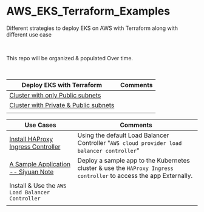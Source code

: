 # AWS_EKS_Terraform_Examples
Different strategies to deploy EKS on AWS with Terraform along with different use case

<br>

This repo will be organized & populated Over time.  


<br>




| Deploy EKS with Terraform                          | Comments                                                     |
| -------------------------------------------------- | ------------------------------------------------------------ |
| [Cluster with only Public subnets](Example-1)      |  |
| [Cluster with Private & Public subnets](Example-2) |  |
|                                                    |                                                              |


| Use Cases                                                    | Comments                                                     |
| ------------------------------------------------------------ | ------------------------------------------------------------ |
| [Install HAProxy Ingress Controller](Use-Cases/HAProxy-Ingress-Controller/) | Using the default Load Balancer Controller  "`AWS cloud provider load balancer controller`" |
| [A Sample Application -- Siyuan Note](Use-Cases/sample-app-siyuan/) | Deploy a sample app to the Kubernetes cluster & use the `HAProxy Ingress controller` to access the app Externally. |
| Install & Use the `AWS Load Balancer Controller `              |                                                              |
|                                                              |                                                              |

